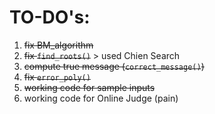 # TO-DO's:
1. ~~fix BM_algorithm~~
2. ~~fix `find_roots()`~~ > used Chien Search
3. ~~compute true message (`correct_message()`)~~
4. ~~fix `error_poly()`~~
5. ~~working code for sample inputs~~
6. working code for Online Judge (pain)